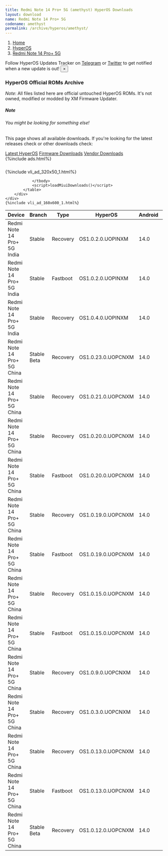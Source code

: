 ```yaml
---
title: Redmi Note 14 Pro+ 5G (amethyst) HyperOS Downloads
layout: download
name: Redmi Note 14 Pro+ 5G
codename: amethyst
permalink: /archive/hyperos/amethyst/
---
```

<nav aria-label="breadcrumb">
    <ol class="breadcrumb">
        <li class="breadcrumb-item"><a href="/">Home</a></li>
        <li class="breadcrumb-item"><a href="/hyperos/">HyperOS</a></li>
        <li class="breadcrumb-item active" aria-current="page"><a href="/hyperos/amethyst/">Redmi Note 14 Pro+ 5G</a></li>
    </ol>
</nav>
<div class="alert alert-primary alert-dismissible fade show" role="alert">
    Follow HyperOS Updates Tracker on <a href="https://t.me/MIUIUpdatesTracker" class="alert-link">Telegram</a>
     or <a href="https://twitter.com/MiFwUpdater" class="alert-link">Twitter</a> to get notified when a new update is out!
    <button type="button" class="close" data-dismiss="alert" aria-label="Close">
        <span aria-hidden="true">&times;</span>
    </button>
</div>

### HyperOS Official ROMs Archive
*Note*: All files listed here are official untouched HyperOS ROMs. It's not owned, modified or modded by XM Firmware Updater.
<div class="card">
  <div class="card-body">
    <h5 class="card-title">Note</h5>
    <h6 class="card-subtitle mb-2 text-muted">You might be looking for something else!</h6>
    <p class="card-text">This page shows all available downloads.
     If you're looking for the latest releases check or other downloads check:</p>
    <a href="/hyperos/amethyst/" class="card-link">Latest HyperOS</a>
    <a href="/firmware/amethyst/" class="card-link">Firmware Downloads</a>
    <a href="/vendor/amethyst/" class="card-link">Vendor Downloads</a>
  </div>
</div>
{%include ads.html%}
<div class="row justify-content-center">
    <div class="col-10">
        <div class="table-responsive-md" style="margin-top: 25px;">
            {%include vli_ad_320x50_1.html%}
            <table id="miui" class="display dt-responsive nowrap compact table table-striped table-hover table-sm">
                <thead class="thead-dark">
                    <tr>
                        <th data-ref="device">Device</th>
                        <th data-ref="branch">Branch</th>
                        <th data-ref="type">Type</th>
                        <th data-ref="miui">HyperOS</th>
                        <th data-ref="android">Android</th>
                        <th data-ref="size">Size</th>
                        <th data-ref="size">Date</th>
                        <th data-ref="link">Link</th>
                    </tr>
                </thead>
                <tbody>
                <tr><td>Redmi Note 14 Pro+ 5G India</td><td>Stable</td><td>Recovery</td><td>OS1.0.2.0.UOPINXM</td><td>14.0</td><td>5.2 GB</td><td>2024-12-21</td><td><a href="/hyperos/amethyst/stable/OS1.0.2.0.UOPINXM/">Download</a></td></tr>
<tr><td>Redmi Note 14 Pro+ 5G India</td><td>Stable</td><td>Fastboot</td><td>OS1.0.2.0.UOPINXM</td><td>14.0</td><td>6.9 GB</td><td>2024-11-05</td><td><a href="/hyperos/amethyst/stable/OS1.0.2.0.UOPINXM/">Download</a></td></tr>
<tr><td>Redmi Note 14 Pro+ 5G India</td><td>Stable</td><td>Recovery</td><td>OS1.0.4.0.UOPINXM</td><td>14.0</td><td>5.2 GB</td><td>2024-12-16</td><td><a href="/hyperos/amethyst/stable/OS1.0.4.0.UOPINXM/">Download</a></td></tr>
<tr><td>Redmi Note 14 Pro+ 5G China</td><td>Stable Beta</td><td>Recovery</td><td>OS1.0.23.0.UOPCNXM</td><td>14.0</td><td>6.0 GB</td><td>2024-12-12</td><td><a href="/hyperos/amethyst/stable beta/OS1.0.23.0.UOPCNXM/">Download</a></td></tr>
<tr><td>Redmi Note 14 Pro+ 5G China</td><td>Stable</td><td>Recovery</td><td>OS1.0.21.0.UOPCNXM</td><td>14.0</td><td>6.0 GB</td><td>2024-12-06</td><td><a href="/hyperos/amethyst/stable/OS1.0.21.0.UOPCNXM/">Download</a></td></tr>
<tr><td>Redmi Note 14 Pro+ 5G China</td><td>Stable</td><td>Recovery</td><td>OS1.0.20.0.UOPCNXM</td><td>14.0</td><td>6.0 GB</td><td>2024-11-18</td><td><a href="/hyperos/amethyst/stable/OS1.0.20.0.UOPCNXM/">Download</a></td></tr>
<tr><td>Redmi Note 14 Pro+ 5G China</td><td>Stable</td><td>Fastboot</td><td>OS1.0.20.0.UOPCNXM</td><td>14.0</td><td>7.7 GB</td><td>2024-11-14</td><td><a href="/hyperos/amethyst/stable/OS1.0.20.0.UOPCNXM/">Download</a></td></tr>
<tr><td>Redmi Note 14 Pro+ 5G China</td><td>Stable</td><td>Recovery</td><td>OS1.0.19.0.UOPCNXM</td><td>14.0</td><td>6.0 GB</td><td>2024-10-29</td><td><a href="/hyperos/amethyst/stable/OS1.0.19.0.UOPCNXM/">Download</a></td></tr>
<tr><td>Redmi Note 14 Pro+ 5G China</td><td>Stable</td><td>Fastboot</td><td>OS1.0.19.0.UOPCNXM</td><td>14.0</td><td>7.8 GB</td><td>2024-10-24</td><td><a href="/hyperos/amethyst/stable/OS1.0.19.0.UOPCNXM/">Download</a></td></tr>
<tr><td>Redmi Note 14 Pro+ 5G China</td><td>Stable</td><td>Recovery</td><td>OS1.0.15.0.UOPCNXM</td><td>14.0</td><td>6.0 GB</td><td>2024-10-05</td><td><a href="/hyperos/amethyst/stable/OS1.0.15.0.UOPCNXM/">Download</a></td></tr>
<tr><td>Redmi Note 14 Pro+ 5G China</td><td>Stable</td><td>Fastboot</td><td>OS1.0.15.0.UOPCNXM</td><td>14.0</td><td>7.8 GB</td><td>2024-10-02</td><td><a href="/hyperos/amethyst/stable/OS1.0.15.0.UOPCNXM/">Download</a></td></tr>
<tr><td>Redmi Note 14 Pro+ 5G China</td><td>Stable</td><td>Recovery</td><td>OS1.0.9.0.UOPCNXM</td><td>14.0</td><td>6.0 GB</td><td>2024-09-27</td><td><a href="/hyperos/amethyst/stable/OS1.0.9.0.UOPCNXM/">Download</a></td></tr>
<tr><td>Redmi Note 14 Pro+ 5G China</td><td>Stable</td><td>Recovery</td><td>OS1.0.3.0.UOPCNXM</td><td>14.0</td><td>6.0 GB</td><td>2024-09-27</td><td><a href="/hyperos/amethyst/stable/OS1.0.3.0.UOPCNXM/">Download</a></td></tr>
<tr><td>Redmi Note 14 Pro+ 5G China</td><td>Stable</td><td>Recovery</td><td>OS1.0.13.0.UOPCNXM</td><td>14.0</td><td>6.0 GB</td><td>2024-09-26</td><td><a href="/hyperos/amethyst/stable/OS1.0.13.0.UOPCNXM/">Download</a></td></tr>
<tr><td>Redmi Note 14 Pro+ 5G China</td><td>Stable</td><td>Fastboot</td><td>OS1.0.13.0.UOPCNXM</td><td>14.0</td><td>7.8 GB</td><td>2024-09-23</td><td><a href="/hyperos/amethyst/stable/OS1.0.13.0.UOPCNXM/">Download</a></td></tr>
<tr><td>Redmi Note 14 Pro+ 5G China</td><td>Stable Beta</td><td>Recovery</td><td>OS1.0.12.0.UOPCNXM</td><td>14.0</td><td>6.0 GB</td><td>2024-09-26</td><td><a href="/hyperos/amethyst/stable beta/OS1.0.12.0.UOPCNXM/">Download</a></td></tr>

                </tbody>
                <script>loadMiuiDownloads()</script>
            </table>
        </div>
    </div>
    {%include vli_ad_160x600_1.html%}
</div>

